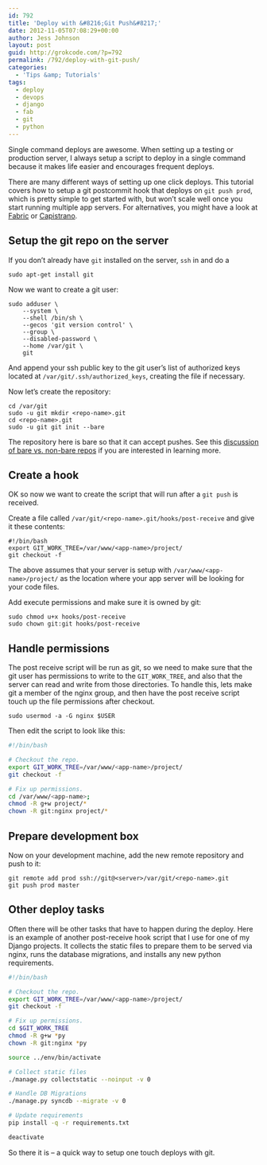 ```yaml
---
id: 792
title: 'Deploy with &#8216;Git Push&#8217;'
date: 2012-11-05T07:08:29+00:00
author: Jess Johnson
layout: post
guid: http://grokcode.com/?p=792
permalink: /792/deploy-with-git-push/
categories:
  - 'Tips &amp; Tutorials'
tags:
  - deploy
  - devops
  - django
  - fab
  - git
  - python
---
```

Single command deploys are awesome. When setting up a testing or production server, I always setup a script to deploy in a single command because it makes life easier and encourages frequent deploys.<!--more-->

There are many different ways of setting up one click deploys. This tutorial covers how to setup a git postcommit hook that deploys on `git push prod`, which is pretty simple to get started with, but won&#8217;t scale well once you start running multiple app servers. For alternatives, you might have a look at [Fabric](http://docs.fabfile.org/en/1.4.3/index.html) or [Capistrano](http://capistranorb.com/).

## Setup the git repo on the server

If you don&#8217;t already have `git` installed on the server, `ssh` in and do a 

```
sudo apt-get install git
```

Now we want to create a git user:

```
sudo adduser \
    --system \
    --shell /bin/sh \
    --gecos 'git version control' \
    --group \
    --disabled-password \
    --home /var/git \
    git
```

And append your ssh public key to the git user&#8217;s list of authorized keys located at `/var/git/.ssh/authorized_keys`, creating the file if necessary.

Now let&#8217;s create the repository:

```
cd /var/git
sudo -u git mkdir <repo-name>.git
cd <repo-name>.git
sudo -u git git init --bare
```

The repository here is bare so that it can accept pushes. See this [discussion of bare vs. non-bare repos](http://www.bitflop.com/document/111) if you are interested in learning more.

## Create a hook

OK so now we want to create the script that will run after a `git push` is received.

Create a file called `/var/git/<repo-name>.git/hooks/post-receive` and give it these contents:

```
#!/bin/bash
export GIT_WORK_TREE=/var/www/<app-name>/project/
git checkout -f
```

The above assumes that your server is setup with `/var/www/<app-name>/project/` as the location where your app server will be looking for your code files.

Add execute permissions and make sure it is owned by git:

```
sudo chmod u+x hooks/post-receive
sudo chown git:git hooks/post-receive
```

## Handle permissions

The post receive script will be run as git, so we need to make sure that the git user has permissions to write to the `GIT_WORK_TREE`, and also that the server can read and write from those directories. To handle this, lets make git a member of the nginx group, and then have the post receive script touch up the file permissions after checkout.

```
sudo usermod -a -G nginx $USER
```

Then edit the script to look like this:

```bash
#!/bin/bash

# Checkout the repo.                                                            
export GIT_WORK_TREE=/var/www/<app-name>/project/
git checkout -f

# Fix up permissions.
cd /var/www/<app-name>;
chmod -R g+w project/*
chown -R git:nginx project/*
```

## Prepare development box

Now on your development machine, add the new remote repository and push to it:

```
git remote add prod ssh://git@<server>/var/git/<repo-name>.git
git push prod master
```

## Other deploy tasks

Often there will be other tasks that have to happen during the deploy. Here is an example of another post-receive hook script that I use for one of my Django projects. It collects the static files to prepare them to be served via nginx, runs the database migrations, and installs any new python requirements. 

``` bash
#!/bin/bash

# Checkout the repo.                                                            
export GIT_WORK_TREE=/var/www/<app-name>/project/
git checkout -f

# Fix up permissions.                                                           
cd $GIT_WORK_TREE
chmod -R g+w *py
chown -R git:nginx *py

source ../env/bin/activate

# Collect static files                                                          
./manage.py collectstatic --noinput -v 0

# Handle DB Migrations                                                          
./manage.py syncdb --migrate -v 0

# Update requirements                                                           
pip install -q -r requirements.txt

deactivate
```

So there it is &#8211; a quick way to setup one touch deploys with git.
